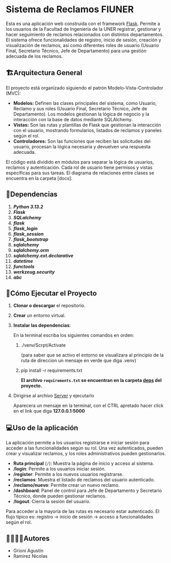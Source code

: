 # Sistema de Reclamos FIUNER

Esta es una aplicación web construida con el framework [Flask](https://flask.palletsprojects.com/). Permite a los usuarios de la Facultad de Ingeniería de la UNER registrar, gestionar y hacer seguimiento de reclamos relacionados con distintos departamentos. El sistema ofrece funcionalidades de registro, inicio de sesión, creación y visualización de reclamos, así como diferentes roles de usuario (Usuario Final, Secretario Técnico, Jefe de Departamento) para una gestión adecuada de los reclamos.

## 🏗Arquitectura General

El proyecto está organizado siguiendo el patrón Modelo-Vista-Controlador (MVC):

- **Modelos:** Definen las clases principales del sistema, como Usuario, Reclamo y sus roles (Usuario Final, Secretario Técnico, Jefe de Departamento). Los modelos gestionan la lógica de negocio y la interacción con la base de datos mediante SQLAlchemy.
- **Vistas:** Son las rutas y plantillas de Flask que gestionan la interacción con el usuario, mostrando formularios, listados de reclamos y paneles según el rol.
- **Controladores:** Son las funciones que reciben las solicitudes del usuario, procesan la lógica necesaria y devuelven una respuesta adecuada.

El código está dividido en módulos para separar la lógica de usuarios, reclamos y autenticación. Cada rol de usuario tiene permisos y vistas específicas para sus tareas. El diagrama de relaciones entre clases se encuentra en la carpeta [docs].

## 📑Dependencias

1. ***Python 3.13.2***
2. ***Flask***
3. ***SQLalchemy***
4. ***flask***
5. ***flask_login***
6. ***flask_session***
7. ***flask_bootstrap***
8. ***sqlalchemy***
9. ***sqlalchemy.orm***
10. ***sqlalchemy.ext.declarative***
11. ***datetime***
12. ***functools***
13. ***werkzeug.security***
14. ***abc***

## 🚀Cómo Ejecutar el Proyecto
1. **Clonar o descargar** el repositorio.

2. **Crear** un entorno virtual.

3. **Instalar las dependencias**:

   En la terminal escriba los siguientes comandos en orden:

      1) ./venv/Scrpt/Activate

            (para saber que se activo el entorno se visualizara al principio de la ruta de direccion un mensaje en verde que diga .venv)

      2) pip install -r requirements.txt

         **El archivo `requirements.txt` se encuentran en la carpeta [deps](./deps) del proyecto.**

4. Dirigirse al archivo [Server](server.py) y ejecutarlo

      Aparecera un mensaje en la terminal, con el CTRL apretado hacer click en el link que diga **127.0.0.1:5000**


## 💻Uso de la aplicación

La aplicación permite a los usuarios registrarse e iniciar sesión para acceder a las funcionalidades según su rol. Una vez autenticados, pueden crear y visualizar reclamos, y los roles administrativos pueden gestionarlos.

- **Ruta principal** (`/`): Muestra la página de inicio y acceso al sistema.
- **/login**: Permite a los usuarios iniciar sesión.
- **/register**: Permite a los nuevos usuarios registrarse.
- **/reclamos**: Muestra el listado de reclamos del usuario autenticado.
- **/reclamo/nuevo**: Permite crear un nuevo reclamo.
- **/dashboard**: Panel de control para Jefe de Departamento y Secretario Técnico, donde pueden gestionar reclamos.
- **/logout**: Cierra la sesión del usuario.

Para acceder a la mayoría de las rutas es necesario estar autenticado. El flujo típico es: registro → inicio de sesión → acceso a funcionalidades según el rol.

## 🙎‍♀️🙎‍♂️Autores

- Grioni Agustín
- Ramirez Nicolas
